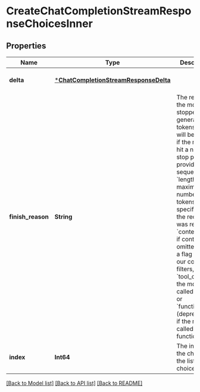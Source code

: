 # CreateChatCompletionStreamResponseChoicesInner


## Properties
Name | Type | Description | Notes
------------ | ------------- | ------------- | -------------
**delta** | [***ChatCompletionStreamResponseDelta**](ChatCompletionStreamResponseDelta.md) |  | [default to nothing]
**finish_reason** | **String** | The reason the model stopped generating tokens. This will be &#x60;stop&#x60; if the model hit a natural stop point or a provided stop sequence, &#x60;length&#x60; if the maximum number of tokens specified in the request was reached, &#x60;content_filter&#x60; if content was omitted due to a flag from our content filters, &#x60;tool_calls&#x60; if the model called a tool, or &#x60;function_call&#x60; (deprecated) if the model called a function.  | [default to nothing]
**index** | **Int64** | The index of the choice in the list of choices. | [default to nothing]


[[Back to Model list]](../README.md#models) [[Back to API list]](../README.md#api-endpoints) [[Back to README]](../README.md)



